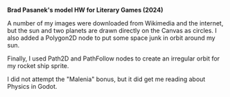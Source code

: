 **Brad Pasanek's model HW for Literary Games (2024)**

A number of my images were downloaded from Wikimedia and the internet, but the sun and two planets are drawn directly on the Canvas as circles. I also added a Polygon2D node to put some space junk in orbit around my sun.

Finally, I used Path2D and PathFollow nodes to create an irregular orbit for my rocket ship sprite. 

I did not attempt the "Malenia" bonus, but it did get me reading about Physics in Godot. 
